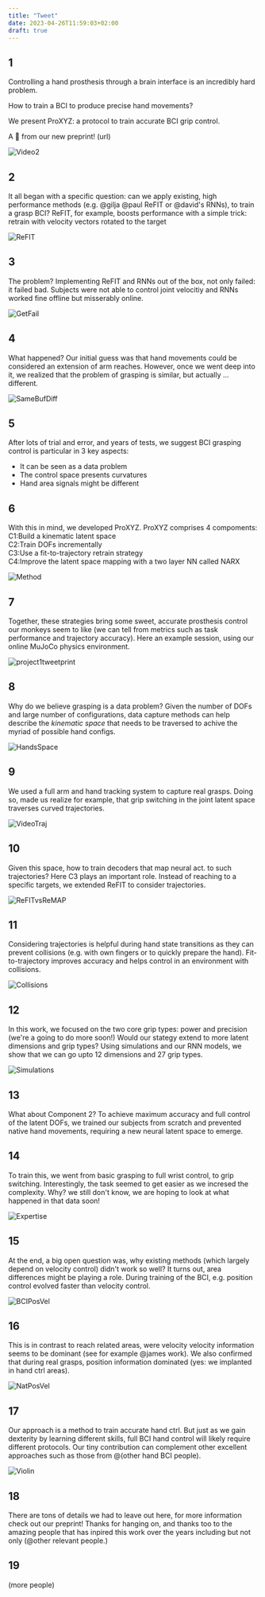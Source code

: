 ```yaml
---
title: "Tweet"
date: 2023-04-26T11:59:03+02:00
draft: true
---
```


## 1
Controlling a hand prosthesis through a brain interface is an incredibly hard problem.

How to train a BCI to produce precise hand movements? 

We present ProXYZ: a protocol to train accurate BCI grip control.

A 🧵 from our new preprint! (url)

![Video2](https://aagudel.github.io/graspdecpaper/video2.gif)

## 2
It all began with a specific question: can we apply existing, high performance methods (e.g. @gilja @paul ReFIT or @david's RNNs), to train a grasp BCI?
ReFIT, for example, boosts performance with a simple trick: retrain with velocity vectors rotated to the target

![ReFIT](joined0_refit.gif)

## 3
The problem? Implementing ReFIT and RNNs out of the box, not only failed: it failed bad. Subjects were not able to control joint velocitiy and RNNs worked fine offline but misserably online.

![GetFail](getfail.gif)

## 4
What happened? Our initial guess was that hand movements could be considered an extension of arm reaches. However, once we went deep into it, we realized that the problem of grasping is similar, but actually ... different.

![SameBufDiff](samebutdiff.gif)

## 5
After lots of trial and error, and years of tests, we suggest BCI grasping control is particular in 3 key aspects:
- It can be seen as a data problem
- The control space presents curvatures
- Hand area signals might be different

## 6
With this in mind, we developed ProXYZ. ProXYZ comprises 4 compoments:<br>
C1:Build a kinematic latent space<br>
C2:Train DOFs incrementally<br>
C3:Use a fit-to-trajectory retrain strategy<br>
C4:Improve the latent space mapping with a two layer NN called NARX

![Method](method.png)

## 7
Together, these strategies bring some sweet, accurate prosthesis control our monkeys seem to like (we can tell from metrics such as task performance and trajectory accuracy). Here an example session, using our online MuJoCo physics environment.

![project1tweetprint](https://aagudel.github.io/graspdecpaper/project1_tweetprint.gif)

## 8
Why do we believe grasping is a data problem? Given the number of DOFs and large number of configurations, data capture methods can help describe the *kinematic space* that needs to be traversed to achive the myriad of possible hand configs.

![HandsSpace](handsspace0.gif)

## 9
We used a full arm and hand tracking system to capture real grasps. Doing so, made us realize for example, that grip switching in the joint latent space traverses curved trajectories.

![VideoTraj](https://aagudel.github.io/graspdecpaper/videotraj0.gif)

## 10
Given this space, how to train decoders that map neural act. to such trajectories? Here C3 plays an important role. Instead of reaching to a specific targets, we extended ReFIT to consider trajectories.

![ReFITvsReMAP](joined0.gif)

## 11
Considering trajectories is helpful during hand state transitions as they can prevent collisions (e.g. with own fingers or to quickly prepare the hand). Fit-to-trajectory improves accuracy and helps control in an environment with collisions.

![Collisions](collisions.png)

## 12
In this work, we focused on the two core grip types: power and precision (we're a going to do more soon!) Would our stategy extend to more latent dimensions and grip types? Using simulations and our RNN models, we show that we can go upto 12 dimensions and 27 grip types.

![Simulations](sims.png)

## 13
What about Component 2? To achieve maximum accuracy and full control of the latent DOFs, we trained our subjects from scratch and prevented native hand movements, requiring a new neural latent space to emerge.

## 14
To train this, we went from basic grasping to full wrist control, to grip switching. Interestingly, the task seemed to get easier as we incresed the complexity. Why? we still don't know, we are hoping to look at what happened in that data soon!

![Expertise](expertise.png)

## 15
At the end, a big open question was, why existing methods (which largely depend on velocity control) didn't work so well? It turns out, area differences might be playing a role. During training of the BCI, e.g. position control evolved faster than velocity control.

![BCIPosVel](bciposvel.png)

## 16
This is in contrast to reach related areas, were velocity velocity information seems to be dominant (see for example @james work). We also confirmed that during real grasps, position information dominated (yes: we implanted in hand ctrl areas).

![NatPosVel](natposvel.png)

## 17
Our approach is a method to train accurate hand ctrl. But just as we gain dexterity by learning different skills, full BCI hand control will likely require different protocols. Our tiny contribution can complement other excellent approaches such as those from @(other hand BCI people).

![Violin](violin.gif)

## 18
There are tons of details we had to leave out here, for more information check out our preprint! Thanks for hanging on, and thanks too to the amazing people that has inpired this work over the years including but not only (@other relevant people.)

## 19
(more people)

